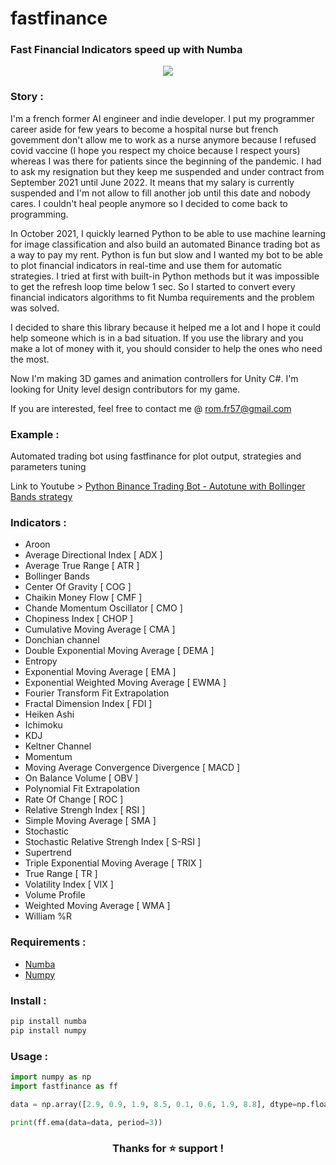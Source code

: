 # fastfinance

### **Fast Financial Indicators speed up with Numba**

<p align="center">
  <img src="https://imagizer.imageshack.com/img923/9808/uBE2M9.jpg" />
</p>

### **Story :**
I'm a french former AI engineer and indie developer. I put my programmer career aside for few years to become a hospital nurse but french govemment don't allow me to work as a nurse anymore because I refused covid vaccine (I hope you respect my choice because I respect yours) whereas I was there for patients since the beginning of the pandemic. I had to ask my resignation but they keep me suspended and under contract from September 2021 until June 2022. It means that my salary is currently suspended and I'm not allow to fill another job until this date and nobody cares. I couldn't heal people anymore so I decided to come back to programming.

In October 2021, I quickly learned Python to be able to use machine learning for image classification and also build an automated Binance trading bot as a way to pay my rent. Python is fun but slow and I wanted my bot to be able to plot financial indicators in real-time and use them for automatic strategies. I tried at first with built-in Python methods but it was impossible to get the refresh loop time below 1 sec. So I started to convert every financial indicators algorithms to fit Numba requirements and the problem was solved.

I decided to share this library because it helped me a lot and I hope it could help someone which is in a bad situation.
If you use the library and you make a lot of money with it, you should consider to help the ones who need the most.

Now I'm making 3D games and animation controllers for Unity C#. I'm looking for Unity level design contributors for my game.

If you are interested, feel free to contact me @ rom.fr57@gmail.com

### **Example :**
Automated trading bot using fastfinance for plot output, strategies and parameters tuning

Link to Youtube > [Python Binance Trading Bot - Autotune with Bollinger Bands strategy](https://www.youtube.com/watch?v=L5t6aFAETcg)

### **Indicators :**
- Aroon
- Average Directional Index [ ADX ]
- Average True Range [ ATR ]
- Bollinger Bands
- Center Of Gravity [ COG ]
- Chaikin Money Flow [ CMF ]
- Chande Momentum Oscillator [ CMO ]
- Chopiness Index [ CHOP ]
- Cumulative Moving Average [ CMA ]
- Donchian channel
- Double Exponential Moving Average [ DEMA ]
- Entropy
- Exponential Moving Average [ EMA ]
- Exponential Weighted Moving Average [ EWMA ]
- Fourier Transform Fit Extrapolation
- Fractal Dimension Index [ FDI ]
- Heiken Ashi
- Ichimoku
- KDJ
- Keltner Channel
- Momentum
- Moving Average Convergence Divergence [ MACD ]
- On Balance Volume [ OBV ]
- Polynomial Fit Extrapolation
- Rate Of Change [ ROC ]
- Relative Strengh Index [ RSI ]
- Simple Moving Average [ SMA ]
- Stochastic
- Stochastic Relative Strengh Index [ S-RSI ]
- Supertrend
- Triple Exponential Moving Average [ TRIX ]
- True Range [ TR ]
- Volatility Index [ VIX ]
- Volume Profile
- Weighted Moving Average [ WMA ]
- William %R

### **Requirements :**
- [Numba](https://github.com/numba/numba)
- [Numpy](https://github.com/numpy/numpy)

### **Install :**
```python
pip install numba
pip install numpy
```

### **Usage :**
```python
import numpy as np
import fastfinance as ff

data = np.array([2.9, 0.9, 1.9, 8.5, 0.1, 0.6, 1.9, 8.8], dtype=np.float64)

print(ff.ema(data=data, period=3))
```

<h3 align="center">Thanks for ⭐ support !</h3>

